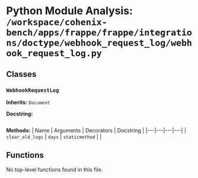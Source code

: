 # Python Module Analysis: `/workspace/cohenix-bench/apps/frappe/frappe/integrations/doctype/webhook_request_log/webhook_request_log.py`

## Classes

### `WebhookRequestLog`
**Inherits:** `Document`


**Docstring:**
```

```

**Methods:**
| Name | Arguments | Decorators | Docstring |
|---|---|---|---|
| `clear_old_logs` | `days` | `staticmethod` |  |





## Functions

No top-level functions found in this file.

